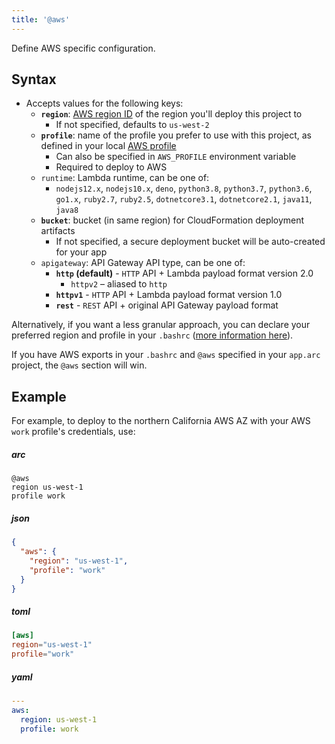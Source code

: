 ```yaml
---
title: '@aws'
---
```


Define AWS specific configuration.

## Syntax
- Accepts values for the following keys:
  - **`region`**: [AWS region ID](https://docs.aws.amazon.com/general/latest/gr/rande.html) of the region you'll deploy this project to
    - If not specified, defaults to `us-west-2`
  - **`profile`**: name of the profile you prefer to use with this project, as defined in your local [AWS profile](/quickstart)
    - Can also be specified in `AWS_PROFILE` environment variable
    - Required to deploy to AWS
  - `runtime`: Lambda runtime, can be one of:
    - `nodejs12.x`, `nodejs10.x`, `deno`, `python3.8`, `python3.7`, `python3.6`, `go1.x`, `ruby2.7`, `ruby2.5`, `dotnetcore3.1`, `dotnetcore2.1`, `java11`, `java8`
  - **`bucket`**: bucket (in same region) for CloudFormation deployment artifacts
    - If not specified, a secure deployment bucket will be auto-created for your app
  - `apigateway`: API Gateway API type, can be one of:
    - **`http` (default)** - `HTTP` API + Lambda payload format version 2.0
      - `httpv2` – aliased to `http`
    - **`httpv1`** - `HTTP` API + Lambda payload format version 1.0
    - **`rest`** - `REST` API + original API Gateway payload format

Alternatively, if you want a less granular approach, you can declare your preferred region and profile in your `.bashrc` ([more information here](https://docs.aws.amazon.com/cli/latest/userguide/cli-environment.html)).

If you have AWS exports in your `.bashrc` and `@aws` specified in your `app.arc` project, the `@aws` section will win.

## Example

For example, to deploy to the northern California AWS AZ with your AWS `work` profile's credentials, use:

<h5>arc</h5>

```arc
@aws
region us-west-1
profile work
```

<h5>json</h5>

```json
{
  "aws": {
    "region": "us-west-1",
    "profile": "work"
  }
}
```

<h5>toml</h5>

```toml
[aws]
region="us-west-1"
profile="work"
```

<h5>yaml</h5>

```yaml
---
aws:
  region: us-west-1
  profile: work
```

<!-- ### Custom Runtimes with AWS Lambda Layers
If you want to use a custom runtime with Lambda Layers you need to set `runtime` to `provided` and set the following key:
  - `layer`: [ARN](https://docs.aws.amazon.com/general/latest/gr/aws-arns-and-namespaces.html) for the [Custom Lambda Runtime](https://docs.aws.amazon.com/lambda/latest/dg/runtimes-custom.html)

For example, to deploy to Oregon AWS AZ with your AWS `default` profile's credentials and using a custom Node.js 10 runtime, use:

```arc
@aws
region us-west-2
profile default
runtime provided
layer arn:aws:lambda:us-west-2:800406105498:layer:nsolid-node-10:6
``` -->
